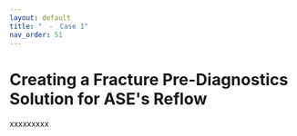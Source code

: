 ```yaml
---
layout: default
title: "　-　Case 1"
nav_order: 51
---
```


# Creating a Fracture Pre-Diagnostics Solution for ASE's Reflow
xxxxxxxxx

